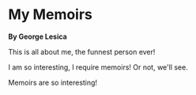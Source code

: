 # My Memoirs

**By George Lesica**

This is all about me, the funnest person ever!

I am so interesting, I require memoirs! Or not, we'll see.

Memoirs are so interesting!

